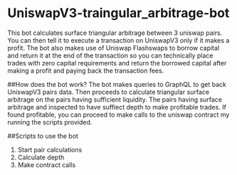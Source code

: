 # UniswapV3-traingular_arbitrage-bot
This bot calculates surface triangular arbitrage between 3 uniswap pairs. You can then tell it to execute a transaction on UniswapV3 only if it makes a profit.
The bot also makes use of Uniswap Flashswaps to borrow capital and return it at the end of the transaction so you can technically place trades with zero capital 
requirements and return the borrowed capital after making a profit and paying back the transaction fees.

##How does the bot work?
The bot makes queries to GraphQL to get back UniswapV3 pairs data. Then proceeds to calculate triangular surface arbitrage on the pairs having sufficient liquidity.
The pairs having surface arbitrage and inspected to have suffiect depth to make profitable trades. If found profitable, you can proceed to make calls to the uniswap 
contract my running the scripts provided.

##Scripts to use the bot
1. Start pair calculations
2. Calculate depth
3. Make contract calls

